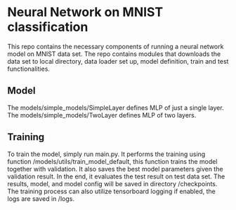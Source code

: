 # Neural Network on MNIST classification
This repo contains the necessary components of running a neural network model on MNIST data set. The repo contains modules that downloads the data set to local directory, data loader set up, model definition, train and test functionalities. 

## Model
The models/simple_models/SimpleLayer defines MLP of just a single layer.
The models/simple_models/TwoLayer defines MLP of two layers.

## Training
To train the model, simply run main.py. It performs the training using function /models/utils/train_model_default, this function trains the model together with validation. It also saves the best model parameters given the validation result. In the end, it evaluates the test result on test data set. The results, model, and model config will be saved in directory /checkpoints. The training process can also utilize tensorboard logging if enabled, the logs are saved in /logs.